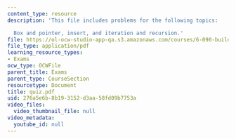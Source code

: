 ```yaml
---
content_type: resource
description: 'This file includes problems for the following topics:

  Box and pointer, insert, and iteration and recursion.'
file: https://ol-ocw-studio-app-qa.s3.amazonaws.com/courses/6-090-building-programming-experience-a-lead-in-to-6-001-january-iap-2005/276a5e6b8b193152d3aa58fd09b7753a_quiz.pdf
file_type: application/pdf
learning_resource_types:
- Exams
ocw_type: OCWFile
parent_title: Exams
parent_type: CourseSection
resourcetype: Document
title: quiz.pdf
uid: 276a5e6b-8b19-3152-d3aa-58fd09b7753a
video_files:
  video_thumbnail_file: null
video_metadata:
  youtube_id: null
---
```

